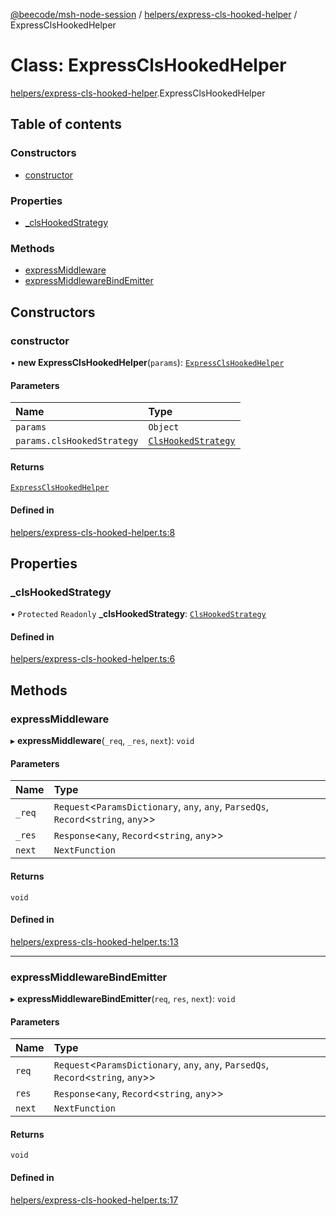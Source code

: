 [@beecode/msh-node-session](../README.md) / [helpers/express-cls-hooked-helper](../modules/helpers_express_cls_hooked_helper.md) / ExpressClsHookedHelper

# Class: ExpressClsHookedHelper

[helpers/express-cls-hooked-helper](../modules/helpers_express_cls_hooked_helper.md).ExpressClsHookedHelper

## Table of contents

### Constructors

- [constructor](helpers_express_cls_hooked_helper.ExpressClsHookedHelper.md#constructor)

### Properties

- [\_clsHookedStrategy](helpers_express_cls_hooked_helper.ExpressClsHookedHelper.md#_clshookedstrategy)

### Methods

- [expressMiddleware](helpers_express_cls_hooked_helper.ExpressClsHookedHelper.md#expressmiddleware)
- [expressMiddlewareBindEmitter](helpers_express_cls_hooked_helper.ExpressClsHookedHelper.md#expressmiddlewarebindemitter)

## Constructors

### constructor

• **new ExpressClsHookedHelper**(`params`): [`ExpressClsHookedHelper`](helpers_express_cls_hooked_helper.ExpressClsHookedHelper.md)

#### Parameters

| Name | Type |
| :------ | :------ |
| `params` | `Object` |
| `params.clsHookedStrategy` | [`ClsHookedStrategy`](session_strategy_cls_hooked_strategy.ClsHookedStrategy.md) |

#### Returns

[`ExpressClsHookedHelper`](helpers_express_cls_hooked_helper.ExpressClsHookedHelper.md)

#### Defined in

[helpers/express-cls-hooked-helper.ts:8](https://github.com/beecode-rs/msh-node-session/blob/007a8c1/src/helpers/express-cls-hooked-helper.ts#L8)

## Properties

### \_clsHookedStrategy

• `Protected` `Readonly` **\_clsHookedStrategy**: [`ClsHookedStrategy`](session_strategy_cls_hooked_strategy.ClsHookedStrategy.md)

#### Defined in

[helpers/express-cls-hooked-helper.ts:6](https://github.com/beecode-rs/msh-node-session/blob/007a8c1/src/helpers/express-cls-hooked-helper.ts#L6)

## Methods

### expressMiddleware

▸ **expressMiddleware**(`_req`, `_res`, `next`): `void`

#### Parameters

| Name | Type |
| :------ | :------ |
| `_req` | `Request`\<`ParamsDictionary`, `any`, `any`, `ParsedQs`, `Record`\<`string`, `any`\>\> |
| `_res` | `Response`\<`any`, `Record`\<`string`, `any`\>\> |
| `next` | `NextFunction` |

#### Returns

`void`

#### Defined in

[helpers/express-cls-hooked-helper.ts:13](https://github.com/beecode-rs/msh-node-session/blob/007a8c1/src/helpers/express-cls-hooked-helper.ts#L13)

___

### expressMiddlewareBindEmitter

▸ **expressMiddlewareBindEmitter**(`req`, `res`, `next`): `void`

#### Parameters

| Name | Type |
| :------ | :------ |
| `req` | `Request`\<`ParamsDictionary`, `any`, `any`, `ParsedQs`, `Record`\<`string`, `any`\>\> |
| `res` | `Response`\<`any`, `Record`\<`string`, `any`\>\> |
| `next` | `NextFunction` |

#### Returns

`void`

#### Defined in

[helpers/express-cls-hooked-helper.ts:17](https://github.com/beecode-rs/msh-node-session/blob/007a8c1/src/helpers/express-cls-hooked-helper.ts#L17)
